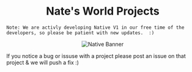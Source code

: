 <h1 align='center'> Nate's World Projects </h1>

``Note: We are activly developing Native V1 in our free time of the developers, so please be patient with new updates.  :)``
<div align="center">
<p align="center">
  <img src="https://media.discordapp.net/attachments/923725662953562132/945388647832752148/unknown.png?width=841&height=410" alt="Native Banner"/>
</p>
</div>

If you notice a bug or issuse with a project please post an issue on that project & we will push a fix :)
